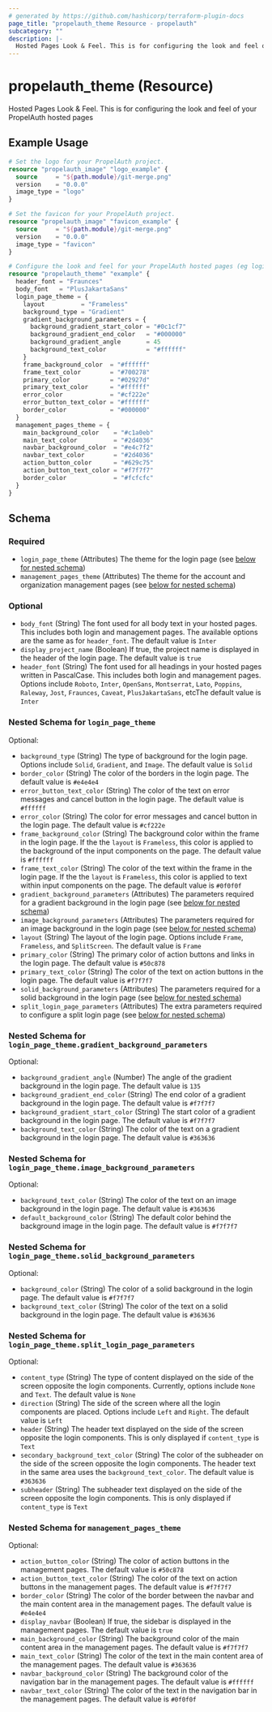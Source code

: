 ```yaml
---
# generated by https://github.com/hashicorp/terraform-plugin-docs
page_title: "propelauth_theme Resource - propelauth"
subcategory: ""
description: |-
  Hosted Pages Look & Feel. This is for configuring the look and feel of your PropelAuth hosted pages
---
```


# propelauth_theme (Resource)

Hosted Pages Look & Feel. This is for configuring the look and feel of your PropelAuth hosted pages

## Example Usage

```terraform
# Set the logo for your PropelAuth project.
resource "propelauth_image" "logo_example" {
  source     = "${path.module}/git-merge.png"
  version    = "0.0.0"
  image_type = "logo"
}

# Set the favicon for your PropelAuth project.
resource "propelauth_image" "favicon_example" {
  source     = "${path.module}/git-merge.png"
  version    = "0.0.0"
  image_type = "favicon"
}

# Configure the look and feel for your PropelAuth hosted pages (eg login, account management, etc).
resource "propelauth_theme" "example" {
  header_font = "Fraunces"
  body_font   = "PlusJakartaSans"
  login_page_theme = {
    layout          = "Frameless"
    background_type = "Gradient"
    gradient_background_parameters = {
      background_gradient_start_color = "#0c1cf7"
      background_gradient_end_color   = "#000000"
      background_gradient_angle       = 45
      background_text_color           = "#ffffff"
    }
    frame_background_color  = "#ffffff"
    frame_text_color        = "#700278"
    primary_color           = "#02927d"
    primary_text_color      = "#ffffff"
    error_color             = "#cf222e"
    error_button_text_color = "#ffffff"
    border_color            = "#000000"
  }
  management_pages_theme = {
    main_background_color    = "#c1a0eb"
    main_text_color          = "#2d4036"
    navbar_background_color  = "#e4c7f2"
    navbar_text_color        = "#2d4036"
    action_button_color      = "#629c75"
    action_button_text_color = "#f7f7f7"
    border_color             = "#fcfcfc"
  }
}
```

<!-- schema generated by tfplugindocs -->
## Schema

### Required

- `login_page_theme` (Attributes) The theme for the login page (see [below for nested schema](#nestedatt--login_page_theme))
- `management_pages_theme` (Attributes) The theme for the account and organization management pages (see [below for nested schema](#nestedatt--management_pages_theme))

### Optional

- `body_font` (String) The font used for all body text in your hosted pages. This includes both login and management pages. The available options are the same as for `header_font`. The default value is `Inter`
- `display_project_name` (Boolean) If true, the project name is displayed in the header of the login page. The default value is `true`
- `header_font` (String) The font used for all headings in your hosted pages written in PascalCase. This includes both login and management pages. Options include `Roboto`, `Inter`, `OpenSans`, `Montserrat`, `Lato`, `Poppins`, `Raleway`, `Jost`, `Fraunces`, `Caveat`, `PlusJakartaSans`, etcThe default value is `Inter`

<a id="nestedatt--login_page_theme"></a>
### Nested Schema for `login_page_theme`

Optional:

- `background_type` (String) The type of background for the login page. Options include `Solid`, `Gradient`, and `Image`. The default value is `Solid`
- `border_color` (String) The color of the borders in the login page. The default value is `#e4e4e4`
- `error_button_text_color` (String) The color of the text on error messages and cancel button in the login page. The default value is `#ffffff`
- `error_color` (String) The color for error messages and cancel button in the login page. The default value is `#cf222e`
- `frame_background_color` (String) The background color within the frame in the login page. If the the `layout` is `Frameless`, this color is applied to the background of the input components on the page. The default value is `#ffffff`
- `frame_text_color` (String) The color of the text within the frame in the login page.  If the the `layout` is `Frameless`, this color is applied to text within input components on the page. The default value is `#0f0f0f`
- `gradient_background_parameters` (Attributes) The parameters required for a gradient background in the login page (see [below for nested schema](#nestedatt--login_page_theme--gradient_background_parameters))
- `image_background_parameters` (Attributes) The parameters required for an image background in the login page (see [below for nested schema](#nestedatt--login_page_theme--image_background_parameters))
- `layout` (String) The layout of the login page. Options include `Frame`, `Frameless`, and `SplitScreen`. The default value is `Frame`
- `primary_color` (String) The primary color of action buttons and links in the login page. The default value is `#50c878`
- `primary_text_color` (String) The color of the text on action buttons in the login page. The default value is `#f7f7f7`
- `solid_background_parameters` (Attributes) The parameters required for a solid background in the login page (see [below for nested schema](#nestedatt--login_page_theme--solid_background_parameters))
- `split_login_page_parameters` (Attributes) The extra parameters required to configure a split login page (see [below for nested schema](#nestedatt--login_page_theme--split_login_page_parameters))

<a id="nestedatt--login_page_theme--gradient_background_parameters"></a>
### Nested Schema for `login_page_theme.gradient_background_parameters`

Optional:

- `background_gradient_angle` (Number) The angle of the gradient background in the login page. The default value is `135`
- `background_gradient_end_color` (String) The end color of a gradient background in the login page. The default value is `#f7f7f7`
- `background_gradient_start_color` (String) The start color of a gradient background in the login page. The default value is `#f7f7f7`
- `background_text_color` (String) The color of the text on a gradient background in the login page. The default value is `#363636`


<a id="nestedatt--login_page_theme--image_background_parameters"></a>
### Nested Schema for `login_page_theme.image_background_parameters`

Optional:

- `background_text_color` (String) The color of the text on an image background in the login page. The default value is `#363636`
- `default_background_color` (String) The default color behind the background image in the login page. The default value is `#f7f7f7`


<a id="nestedatt--login_page_theme--solid_background_parameters"></a>
### Nested Schema for `login_page_theme.solid_background_parameters`

Optional:

- `background_color` (String) The color of a solid background in the login page. The default value is `#f7f7f7`
- `background_text_color` (String) The color of the text on a solid background in the login page. The default value is `#363636`


<a id="nestedatt--login_page_theme--split_login_page_parameters"></a>
### Nested Schema for `login_page_theme.split_login_page_parameters`

Optional:

- `content_type` (String) The type of content displayed on the side of the screen opposite the login components. Currently, options include `None` and `Text`. The default value is `None`
- `direction` (String) The side of the screen where all the login components are placed. Options include `Left` and `Right`. The default value is `Left`
- `header` (String) The header text displayed on the side of the screen opposite the login components. This is only displayed if `content_type` is `Text`
- `secondary_background_text_color` (String) The color of the subheader on the side of the screen opposite the login components. The header text in the same area uses the `background_text_color`. The default value is `#363636`
- `subheader` (String) The subheader text displayed on the side of the screen opposite the login components. This is only displayed if `content_type` is `Text`



<a id="nestedatt--management_pages_theme"></a>
### Nested Schema for `management_pages_theme`

Optional:

- `action_button_color` (String) The color of action buttons in the management pages. The default value is `#50c878`
- `action_button_text_color` (String) The color of the text on action buttons in the management pages. The default value is `#f7f7f7`
- `border_color` (String) The color of the border between the navbar and the main content area in the management pages. The default value is `#e4e4e4`
- `display_navbar` (Boolean) If true, the sidebar is displayed in the management pages. The default value is `true`
- `main_background_color` (String) The background color of the main content area in the management pages. The default value is `#f7f7f7`
- `main_text_color` (String) The color of the text in the main content area of the management pages. The default value is `#363636`
- `navbar_background_color` (String) The background color of the navigation bar in the management pages. The default value is `#ffffff`
- `navbar_text_color` (String) The color of the text in the navigation bar in the management pages. The default value is `#0f0f0f`
